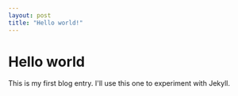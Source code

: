 ```yaml
---
layout: post
title: "Hello world!"
---
```


# Hello world

This is my first blog entry. I'll use this one to experiment with Jekyll.
